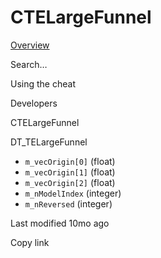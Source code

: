 # CTELargeFunnel



[Overview](broken-reference)

Search…



Using the cheat



Developers



CTELargeFunnel

DT\_TELargeFunnel

* `m_vecOrigin[0]` (float)
* `m_vecOrigin[1]` (float)
* `m_vecOrigin[2]` (float)
* `m_nModelIndex` (integer)
* `m_nReversed` (integer)



Last modified 10mo ago

Copy link
